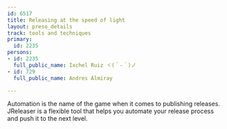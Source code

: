 ```yaml
---
id: 6517
title: Releasing at the speed of light
layout: preso_details
track: tools and techniques
primary:
  id: 2235
persons:
- id: 2235
  full_public_name: Ixchel Ruiz ヾ(＾-＾)ノ
- id: 729
  full_public_name: Andres Almiray

---
```

Automation is the name of the game when it comes to publishing releases. JReleaser is a flexible tool that helps you automate your release process and push it to the next level.